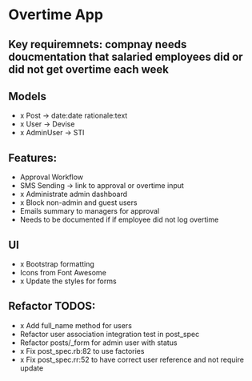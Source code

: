 # Overtime App

## Key requiremnets: compnay needs doucmentation that salaried employees did or did not get overtime each week

## Models
- x Post -> date:date rationale:text
- x User -> Devise
- x AdminUser -> STI

## Features:
- Approval Workflow
- SMS Sending -> link to approval or overtime input
- x Administrate admin dashboard
- x Block non-admin and guest users
- Emails summary to managers for approval
- Needs to be documented if if employee did not log overtime

## UI
- x Bootstrap formatting
- Icons from Font Awesome
- x Update the styles for forms

## Refactor TODOS:
- x Add full_name method for users
- Refactor user association integration test in post_spec
- Refactor posts/_form for admin user with status
- x Fix post_spec.rb:82 to use factories
- x Fix post_spec.rr:52 to have correct user reference and not require update
